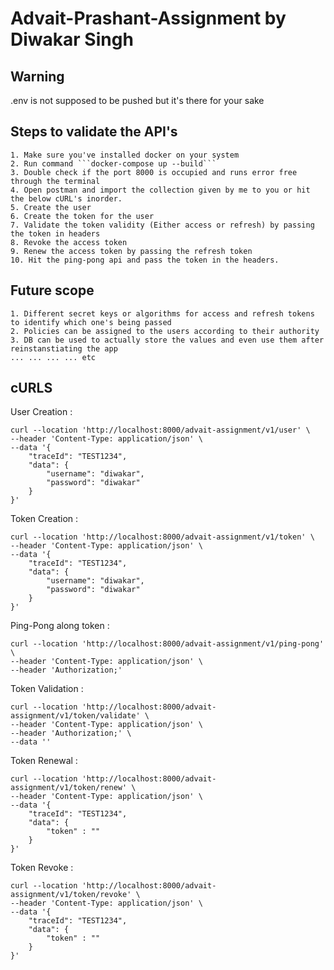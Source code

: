 # Advait-Prashant-Assignment by Diwakar Singh

## Warning
.env is not supposed to be pushed but it's there for your sake

## Steps to validate the API's

```
1. Make sure you've installed docker on your system
2. Run command ```docker-compose up --build```
3. Double check if the port 8000 is occupied and runs error free through the terminal
4. Open postman and import the collection given by me to you or hit the below cURL's inorder.
5. Create the user
6. Create the token for the user
7. Validate the token validity (Either access or refresh) by passing the token in headers
8. Revoke the access token
9. Renew the access token by passing the refresh token
10. Hit the ping-pong api and pass the token in the headers.
```

## Future scope
```
1. Different secret keys or algorithms for access and refresh tokens to identify which one's being passed
2. Policies can be assigned to the users according to their authority
3. DB can be used to actually store the values and even use them after reinstanstiating the app
... ... ... ... etc
```

## cURLS

User Creation : 
```
curl --location 'http://localhost:8000/advait-assignment/v1/user' \
--header 'Content-Type: application/json' \
--data '{
    "traceId": "TEST1234",
    "data": {
        "username": "diwakar",
        "password": "diwakar"
    }
}'
```

Token Creation : 
```
curl --location 'http://localhost:8000/advait-assignment/v1/token' \
--header 'Content-Type: application/json' \
--data '{
    "traceId": "TEST1234",
    "data": {
        "username": "diwakar",
        "password": "diwakar"
    }
}'
```

Ping-Pong along token : 
```
curl --location 'http://localhost:8000/advait-assignment/v1/ping-pong' \
--header 'Content-Type: application/json' \
--header 'Authorization;'
```

Token Validation : 
```
curl --location 'http://localhost:8000/advait-assignment/v1/token/validate' \
--header 'Content-Type: application/json' \
--header 'Authorization;' \
--data ''
```

Token Renewal : 
```
curl --location 'http://localhost:8000/advait-assignment/v1/token/renew' \
--header 'Content-Type: application/json' \
--data '{
    "traceId": "TEST1234",
    "data": {
        "token" : ""
    }
}'
```

Token Revoke : 
```
curl --location 'http://localhost:8000/advait-assignment/v1/token/revoke' \
--header 'Content-Type: application/json' \
--data '{
    "traceId": "TEST1234",
    "data": {
        "token" : ""
    }
}'
```
